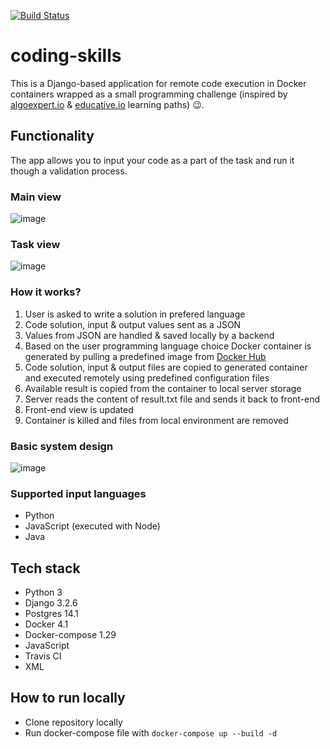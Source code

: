 [![Build Status](https://app.travis-ci.com/dyeroshenko/coding-skills.svg?branch=main)](https://app.travis-ci.com/dyeroshenko/coding-skills)

# coding-skills

This is a Django-based application for remote code execution in Docker containers wrapped as a small programming challenge (inspired by [algoexpert.io](https://www.algoexpert.io/product) & [educative.io](https://www.educative.io/) learning paths) 😉.

## Functionality

The app allows you to input your code as a part of the task and run it though a validation process.

### Main view
![image](https://github.com/dyeroshenko/coding-skills/blob/main/preview_files/main_view.gif)

### Task view
![image](https://github.com/dyeroshenko/coding-skills/blob/main/preview_files/task_view.gif)

### How it works?
1. User is asked to write a solution in prefered language
2. Code solution, input & output values sent as a JSON
3. Values from JSON are handled & saved locally by a backend
4. Based on the user programming language choice Docker container is generated by pulling a predefined image from [Docker Hub](https://hub.docker.com/)
5. Code solution, input & output files are copied to generated container and executed remotely using predefined configuration files
6. Available result is copied from the container to local server storage
7. Server reads the content of result.txt file and sends it back to front-end
8. Front-end view is updated
9. Container is killed and files from local environment are removed

### Basic system design
![image](https://github.com/dyeroshenko/coding-skills/blob/main/preview_files/system_design.png)

### Supported input languages
* Python
* JavaScript (executed with Node)
* Java

## Tech stack
* Python 3
* Django 3.2.6
* Postgres 14.1
* Docker 4.1
* Docker-compose 1.29
* JavaScript
* Travis CI
* XML

## How to run locally
* Clone repository locally
* Run docker-compose file with ```docker-compose up --build -d```
